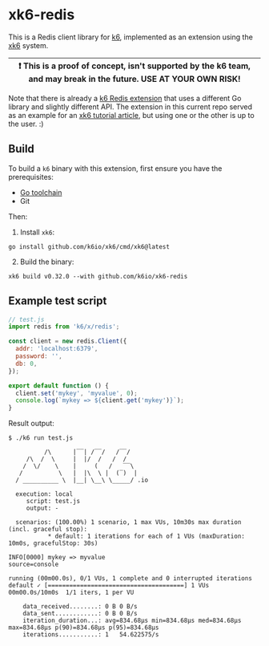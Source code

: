 # xk6-redis

This is a Redis client library for [k6](https://github.com/k6io/k6),
implemented as an extension using the [xk6](https://github.com/k6io/xk6) system.

| :exclamation: This is a proof of concept, isn't supported by the k6 team, and may break in the future. USE AT YOUR OWN RISK! |
|------|

Note that there is already a [k6 Redis extension](https://github.com/dgzlopes/xk6-redis)
that uses a different Go library and slightly different API. The extension in this
current repo served as an example for an [xk6 tutorial article](https://k6.io/blog/extending-k6-with-xk6),
but using one or the other is up to the user. :)

## Build

To build a `k6` binary with this extension, first ensure you have the prerequisites:

- [Go toolchain](https://go101.org/article/go-toolchain.html)
- Git

Then:

1. Install `xk6`:
  ```shell
  go install github.com/k6io/xk6/cmd/xk6@latest
  ```

2. Build the binary:
  ```shell
  xk6 build v0.32.0 --with github.com/k6io/xk6-redis
  ```

## Example test script

```javascript
// test.js
import redis from 'k6/x/redis';

const client = new redis.Client({
  addr: 'localhost:6379',
  password: '',
  db: 0,
});

export default function () {
  client.set('mykey', 'myvalue', 0);
  console.log(`mykey => ${client.get('mykey')}`);
}
```

Result output:

```shell
$ ./k6 run test.js

          /\      |‾‾| /‾‾/   /‾‾/
     /\  /  \     |  |/  /   /  /
    /  \/    \    |     (   /   ‾‾\
   /          \   |  |\  \ |  (‾)  |
  / __________ \  |__| \__\ \_____/ .io

  execution: local
     script: test.js
     output: -

  scenarios: (100.00%) 1 scenario, 1 max VUs, 10m30s max duration (incl. graceful stop):
           * default: 1 iterations for each of 1 VUs (maxDuration: 10m0s, gracefulStop: 30s)

INFO[0000] mykey => myvalue                              source=console

running (00m00.0s), 0/1 VUs, 1 complete and 0 interrupted iterations
default ✓ [======================================] 1 VUs  00m00.0s/10m0s  1/1 iters, 1 per VU

    data_received........: 0 B 0 B/s
    data_sent............: 0 B 0 B/s
    iteration_duration...: avg=834.68µs min=834.68µs med=834.68µs max=834.68µs p(90)=834.68µs p(95)=834.68µs
    iterations...........: 1   54.622575/s

```
